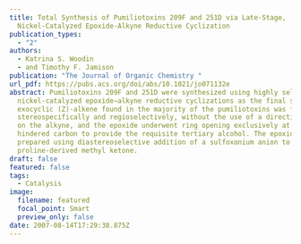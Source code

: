 ```yaml
---
title: Total Synthesis of Pumiliotoxins 209F and 251D via Late-Stage,
  Nickel-Catalyzed Epoxide-Alkyne Reductive Cyclization
publication_types:
  - "2"
authors:
  - Katrina S. Woodin
  - and Timothy F. Jamison
publication: "The Journal of Organic Chemistry "
url_pdf: https://pubs.acs.org/doi/abs/10.1021/jo071132e
abstract: Pumiliotoxins 209F and 251D were synthesized using highly selective
  nickel-catalyzed epoxide−alkyne reductive cyclizations as the final step. The
  exocyclic (Z)-alkene found in the majority of the pumiliotoxins was formed
  stereospecifically and regioselectively, without the use of a directing group
  on the alkyne, and the epoxide underwent ring opening exclusively at the less
  hindered carbon to provide the requisite tertiary alcohol. The epoxides were
  prepared using diastereoselective addition of a sulfoxonium anion to a
  proline-derived methyl ketone.
draft: false
featured: false
tags:
  - Catalysis
image:
  filename: featured
  focal_point: Smart
  preview_only: false
date: 2007-08-14T17:29:38.875Z
---
```

